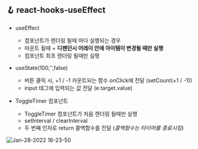 ## 🪝 react-hooks-useEffect

- useEffect
  - 컴포넌트가 렌더링 될때 마다 실행되는 경우
  - 마운트 될때 + __디펜던시 어레이 안에 아이템이 변경될 때만 실행__
  - 컴포넌트 최초 렌더링 될때만 실행

- useState(100,'',false) 
  - 버튼 클릭 시, +1 / -1 카운트되는 함수 onClick에 전달 (setCount(+1 / -1))
  - input 태그에 입력되는 값 전달 (e.target.value)

- ToggleTimer 컴포넌트 
  - ToggleTimer 컴포넌트가 처음 렌더링 될때만 실행
  - setInterval / clearInterval   
  - 두 번째 인자로 return 콜백함수를 전달
    (*콜백함수는 타이머를 종료시킴*)   

![Jan-28-2022 18-23-50](https://user-images.githubusercontent.com/72742121/151521164-6ae578e7-db84-4436-85f5-f1bf42ebe975.gif)
